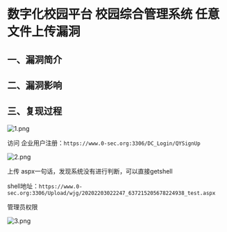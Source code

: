 数字化校园平台 校园综合管理系统 任意文件上传漏洞
================================================

一、漏洞简介
------------

二、漏洞影响
------------

三、复现过程
------------

![1.png](./resource/数字化校园平台校园综合管理系统任意文件上传漏洞/media/rId24.png)

访问 企业用户注册：`https://www.0-sec.org:3306/DC_Login/QYSignUp`

![2.png](./resource/数字化校园平台校园综合管理系统任意文件上传漏洞/media/rId25.png)

上传 aspx一句话，发现系统没有进行判断，可以直接getshell

shell地址：`https://www.0-sec.org:3306/Upload/wjg/20202203022247_637215205678224938_test.aspx`

管理员权限

![3.png](./resource/数字化校园平台校园综合管理系统任意文件上传漏洞/media/rId26.png)
